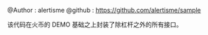 @Author  : alertisme
@github  : https://github.com/alertisme/sample

该代码在火币的 DEMO 基础之上封装了除杠杆之外的所有接口。
